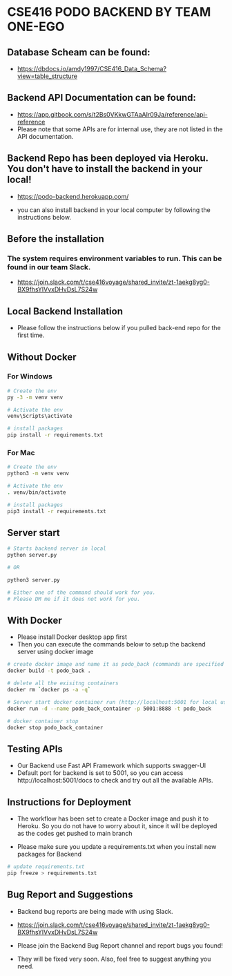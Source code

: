 # CSE416 PODO BACKEND BY TEAM ONE-EGO

## Database Scheam can be found:
- https://dbdocs.io/amdy1997/CSE416_Data_Schema?view=table_structure

## Backend API Documentation can be found:
- https://app.gitbook.com/s/t2Bs0VKkwGTAaAIr09Ja/reference/api-reference
- Please note that some APIs are for internal use, they are not listed in the API documentation.

## Backend Repo has been deployed via Heroku. You don't have to install the backend in your local!
- https://podo-backend.herokuapp.com/

- you can also install backend in your local computer by following the instructions below.

## Before the installation
### The system requires environment variables to run. This can be found in our team Slack.
- https://join.slack.com/t/cse416voyage/shared_invite/zt-1aekg8yg0-BX9fhsYIVvxDHvDsL7S24w

## Local Backend Installation

- Please follow the instructions below if you pulled back-end repo for the first time.

## Without Docker
### For Windows

```bash
# Create the env
py -3 -m venv venv

# Activate the env
venv\Scripts\activate

# install packages
pip install -r requirements.txt
```

### For Mac

```bash
# Create the env
python3 -m venv venv

# Activate the env
. venv/bin/activate

# install packages
pip3 install -r requirements.txt
```

## Server start

```bash
# Starts backend server in local
python server.py

# OR

python3 server.py

# Either one of the command should work for you.
# Please DM me if it does not work for you.
```

## With Docker

- Please install Docker desktop app first
- Then you can execute the commands below to setup the backend server using docker image

```bash
# create docker image and name it as podo_back (commands are specified in Dockerfile)
docker build -t podo_back .

# delete all the exisitng containers
docker rm `docker ps -a -q`

# Server start docker container run (http://localhost:5001 for local use) 
docker run -d --name podo_back_container -p 5001:8888 -t podo_back

# docker container stop
docker stop podo_back_container
```
## Testing APIs
- Our Backend use Fast API Framework which supports swagger-UI
- Default port for backend is set to 5001, so you can access http://localhost:5001/docs to check and try out all the available APIs.

## Instructions for Deployment
- The workflow has been set to create a Docker image and push it to Heroku. So you do not have to worry about it, since it will be deployed as the codes get pushed to main branch

- Please make sure you update a requirements.txt when you install new packages for Backend
```bash
# update requirements.txt
pip freeze > requirements.txt
```

## Bug Report and Suggestions
- Backend bug reports are being made with using Slack.
- https://join.slack.com/t/cse416voyage/shared_invite/zt-1aekg8yg0-BX9fhsYIVvxDHvDsL7S24w

- Please join the Backend Bug Report channel and report bugs you found!
- They will be fixed very soon. Also, feel free to suggest anything you need.

